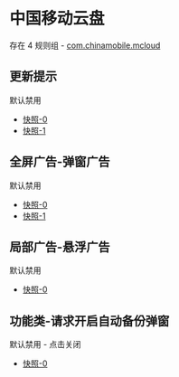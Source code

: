 # 中国移动云盘

存在 4 规则组 - [com.chinamobile.mcloud](/src/apps/com.chinamobile.mcloud.ts)

## 更新提示

默认禁用

- [快照-0](https://i.gkd.li/i/12774833)
- [快照-1](https://i.gkd.li/i/14297700)

## 全屏广告-弹窗广告

默认禁用

- [快照-0](https://i.gkd.li/i/13627826)
- [快照-1](https://i.gkd.li/i/13627832)

## 局部广告-悬浮广告

默认禁用

- [快照-0](https://i.gkd.li/i/13627834)

## 功能类-请求开启自动备份弹窗

默认禁用 - 点击关闭

- [快照-0](https://i.gkd.li/i/13627830)

